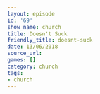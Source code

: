 ```yaml
---
layout: episode
id: '69'
show_name: church
title: Doesn't Suck
friendly_title: doesnt-suck
date: 13/06/2018
source_url: 
games: []
category: church
tags:
- church
---
```

